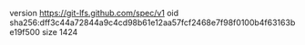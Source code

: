 version https://git-lfs.github.com/spec/v1
oid sha256:dff3c44a72844a9c4cd98b61e12aa57fcf2468e7f98f0100b4f63163be19f500
size 1424
